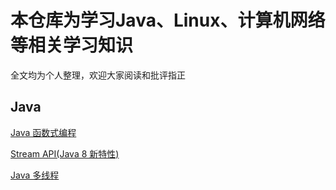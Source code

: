 # 本仓库为学习Java、Linux、计算机网络等相关学习知识

全文均为个人整理，欢迎大家阅读和批评指正

## Java
[Java 函数式编程](./Java/FunctionalCoding.md)


[Stream API(Java 8 新特性)](./Java/StreamApi.md)

[Java 多线程](./Java/MultiThread.md)
